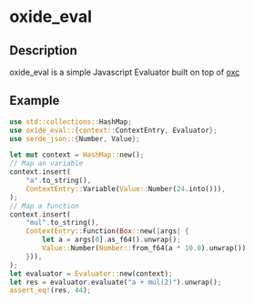 # oxide_eval

## Description

oxide_eval is a simple Javascript Evaluator built on top of [oxc](https://github.com/oxc-project/oxc)

## Example

```rust
use std::collections::HashMap;
use oxide_eval::{context::ContextEntry, Evaluator};
use serde_json::{Number, Value};

let mut context = HashMap::new();
// Map an variable
context.insert(
    "a".to_string(),
    ContextEntry::Variable(Value::Number(24.into())),
);
// Map a function
context.insert(
    "mul".to_string(),
    ContextEntry::Function(Box::new(|args| {
        let a = args[0].as_f64().unwrap();
        Value::Number(Number::from_f64(a * 10.0).unwrap())
    })),
);
let evaluator = Evaluator::new(context);
let res = evaluator.evaluate("a + mul(2)").unwrap();
assert_eq!(res, 44);
```
